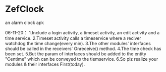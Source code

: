 # ZefClock
an alarm clock apk

06-11-20：
1.Include a login activity, a timeset activity, an edit activity and a time service.
2.Timeset activity calls a timeservice where a reciver watchdog the time change(every min).
3.The other modules' interfaces should be called in the receivers' Onreceive() method.
4.The time check has been set.
5.But the param of interfaces should be added to the entity "Centime" which can be conveyed to the tiemservice.
6.So plz realize your modules & their interfaces First(today).


